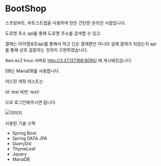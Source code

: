 # BootShop
 스프링부트, 부트스트랩을 사용하여 만든 간단한 온라인 서점입니다.
 
 도로명 주소 api를 통해 도로명 주소를 검색할 수 있고
 
 결제는 아이엠포트api를 통해서 하고
 단순 결제뿐만 아니라 실제 결제가 되었는지 api를 통해 상호 검증하는 것까지 구현하였습니다.
 
 Aws ec2 linux 서버로 http://3.37.137.168:8090/   에 게시돼있습니다.
 
 DB는 MariaDB를 사용합니다.
 
 어드민 계정 테스트는
 
 id:  test
 비번: test!
 
 으로 로그인해주시면 됩니다.
 
 ![이미지](https://user-images.githubusercontent.com/28558856/127768932-2e65d838-3973-4380-8466-469b015af37b.png)
 
 
 
 사용된 기술 스택

- Spring Boot
- Spring DATA JPA
- QueryDsl
- ThymeLeaf
- Jquery
- MariaDB
